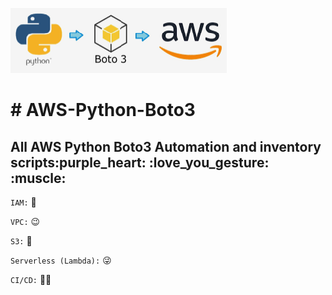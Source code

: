 ![alt text](https://github.com/Jagat45106/AWS-Python/blob/main/pythonboto3.png)

<H1># AWS-Python-Boto3</H1> 
<H2>All AWS Python Boto3 Automation and inventory scripts:purple_heart: :love_you_gesture: :muscle:</H2>

`IAM:` :cowboy_hat_face:

`VPC:` :wink:

`S3:` :smiling_face_with_three_hearts:

`Serverless (Lambda):` :stuck_out_tongue_winking_eye:

`CI/CD:` :face_in_clouds:

